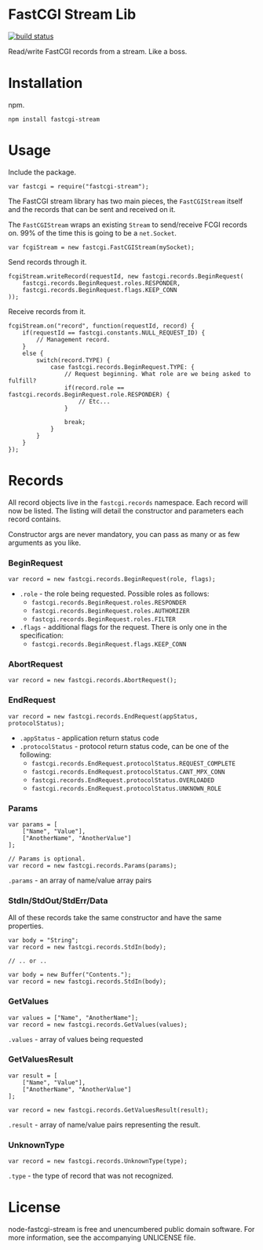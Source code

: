 # FastCGI Stream Lib

[![build status](http://img.shields.io/travis/samcday/node-fastcgi-stream.png?style=flat-square)](http://travis-ci.org/samcday/node-fastcgi-stream)

Read/write FastCGI records from a stream. Like a boss.

# Installation

npm.

	npm install fastcgi-stream

# Usage

Include the package.

	var fastcgi = require("fastcgi-stream");

The FastCGI stream library has two main pieces, the `FastCGIStream` itself and the records that can be sent and received on it.
	
The `FastCGIStream` wraps an existing `Stream` to send/receive FCGI records on. 99% of the time this is going to be a `net.Socket`.

	var fcgiStream = new fastcgi.FastCGIStream(mySocket);
	
Send records through it.

	fcgiStream.writeRecord(requestId, new fastcgi.records.BeginRequest(
		fastcgi.records.BeginRequest.roles.RESPONDER,
		fastcgi.records.BeginRequest.flags.KEEP_CONN
	));
	
Receive records from it.

	fcgiStream.on("record", function(requestId, record) {
		if(requestId == fastcgi.constants.NULL_REQUEST_ID) {
			// Management record.
		}
		else {
			switch(record.TYPE) {
				case fastcgi.records.BeginRequest.TYPE: {
					// Request beginning. What role are we being asked to fulfill?
					if(record.role == fastcgi.records.BeginRequest.role.RESPONDER) {
						// Etc...
					}
					
					break;
				}
			}
		}
	});

# Records

All record objects live in the `fastcgi.records` namespace. Each record will now be listed. The listing will detail the constructor and parameters each record contains.

Constructor args are never mandatory, you can pass as many or as few arguments as you like.

### BeginRequest

	var record = new fastcgi.records.BeginRequest(role, flags);
	
* `.role` - the role being requested. Possible roles as follows:
	* `fastcgi.records.BeginRequest.roles.RESPONDER`
	* `fastcgi.records.BeginRequest.roles.AUTHORIZER`
	* `fastcgi.records.BeginRequest.roles.FILTER`
* `.flags` - additional flags for the request. There is only one in the specification:
	* `fastcgi.records.BeginRequest.flags.KEEP_CONN`
	
### AbortRequest

	var record = new fastcgi.records.AbortRequest();
	
### EndRequest

	var record = new fastcgi.records.EndRequest(appStatus, protocolStatus);
	
* `.appStatus` - application return status code
* `.protocolStatus` - protocol return status code, can be one of the following:
	* `fastcgi.records.EndRequest.protocolStatus.REQUEST_COMPLETE`
	* `fastcgi.records.EndRequest.protocolStatus.CANT_MPX_CONN`
	* `fastcgi.records.EndRequest.protocolStatus.OVERLOADED` 
	* `fastcgi.records.EndRequest.protocolStatus.UNKNOWN_ROLE`
	
### Params

	var params = [
		["Name", "Value"],
		["AnotherName", "AnotherValue"]
	];
	
	// Params is optional.
	var record = new fastcgi.records.Params(params);
	
`.params` - an array of name/value array pairs

### StdIn/StdOut/StdErr/Data

All of these records take the same constructor and have the same properties.

	var body = "String";
	var record = new fastcgi.records.StdIn(body);

	// .. or ..

	var body = new Buffer("Contents.");
	var record = new fastcgi.records.StdIn(body);
	
### GetValues

	var values = ["Name", "AnotherName"];
	var record = new fastcgi.records.GetValues(values);
	
`.values` - array of values being requested

### GetValuesResult

	var result = [
		["Name", "Value"],
		["AnotherName", "AnotherValue"]
	];

	var record = new fastcgi.records.GetValuesResult(result);
	
`.result` - array of name/value pairs representing the result.

### UnknownType

	var record = new fastcgi.records.UnknownType(type);
	
`.type` - the type of record that was not recognized.


# License

node-fastcgi-stream is free and unencumbered public domain software. For more information, see the accompanying UNLICENSE file.
